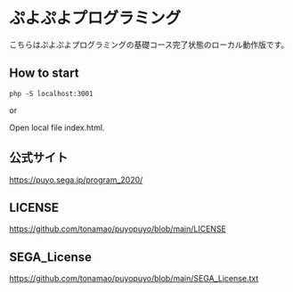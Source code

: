 # ぷよぷよプログラミング
こちらはぷよぷよプログラミングの基礎コース完了状態のローカル動作版です。

## How to start
`php -S localhost:3001`

or

Open local file index.html.

## 公式サイト
https://puyo.sega.jp/program_2020/

## LICENSE
https://github.com/tonamao/puyopuyo/blob/main/LICENSE

## SEGA_License
https://github.com/tonamao/puyopuyo/blob/main/SEGA_License.txt

